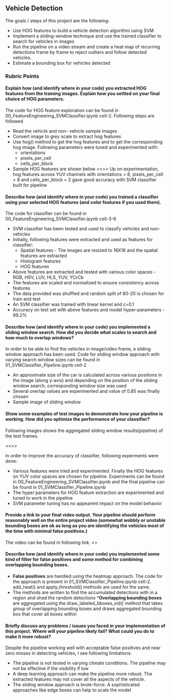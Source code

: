 <h2>Vehicle Detection</h2>

The goals / steps of this project are the following:

* Use HOG features to build a vehicle detection algorithm using SVM
* Implement a sliding-window technique and use the trained classifier to search for vehicles in images
* Run the pipeline on a video stream and create a heat map of recurring detections frame by frame to reject outliers 
  and follow detected vehicles.
* Estimate a bounding box for vehicles detected

<h3>Rubric Points</h3>

<h4>Explain how (and identify where in your code) you extracted HOG features from the training images. 
Explain how you settled on your final choice of HOG parameters.</h4>

The code for HOG feature exploration can be found in 00_FeatureEngineering_SVMClassifier.ipynb cell-2. Following steps are followed

* Read the vehicle and non- vehicle sample images
* Convert image to grey scale to extract hog features
* Use hog() method to get the hog features and to get the corresponding hog image. Following parameters were tuned and experimented with:
  * orientations
  * pixels_per_cell
  * cells_per_block
 * Sample HOG features are shown below
 <<<INSERT IMAGE HERE>>>
Up on experimentation, hog features across YUV channels with orientations = 8, pixels_per_cell = 8 and cells_per_block = 2 gave 
good accuracy with SVM classifier built for pipeline

<h4>Describe how (and identify where in your code) you trained a classifier using your selected HOG features 
(and color features if you used them). </h4>

The code for classifier can be found in 00_FeatureEngineering_SVMClassifier.ipynb cell-3-6
  * SVM classifier has been tested and used to classify vehicles and non-vehicles
  * Initially, following features were extracted and used as features for classifier:
    * Spatial features - The images are resized to 16X16 and the spatial features are extracted
    * Histogram features
    * HOG features
   * Above features are extracted and tested with various color spaces - RGB, HSV, LUV, HLS, YUV, YCrCb
   * The features are scaled and normalized to ensure consistency across features
   * The data provided was shuffled and random split of 80-20 is chosen for train and test
   * An SVM classifier was trained with linear kernel and c=0.1 
   * Accuracy on test set with above features and model hyper-parameters - 99.2%

<h4>Describe how (and identify where in your code) you implemented a sliding window search. How did you decide what scales to search and how much to overlap windows? </h4>

In order to be able to find the vehicles in image/video frame, a sliding window approach has been used. Code for sliding window approach with varying search window sizes can be found in 01_SVMClassifier_Pipeline.ipynb cell-2
* An approximate size of the car is calculated across various positions in the image (along y-axis) and depending on the position of the sliding window search, corresponding window size was used
* Several overlap values are experimented and value of 0.85 was finally chosen
* Sample image of sliding window 

<h4>Show some examples of test images to demonstrate how your pipeline is working. How did you optimize the performance of your classifier?</h4>

Following images shows the aggregated sliding window results(pipeline) of the test frames. 

<<<insert images here>>>

In order to improve the accuracy of classifier, following experments were done:
  * Various features were tried and experimented. Finally the HOG features on YUV color spaces are chosen for pipeline. Experiments can be found in 00_FeatureEngineering_SVMClassifier.ipynb and the final pipeline can be found in 01_SVMClassifier_Pipeline.ipynb
  * The hyper parameters for HOG feature extraction are experimented and tuned to work in the pipeline
  * SVM parameter tuning has no appearent impact on the model behavior

<h4>Provide a link to your final video output. Your pipeline should perform reasonably well on the entire project video (somewhat wobbly or unstable bounding boxes are ok as long as you are identifying the vehicles most of the time with minimal false positives.)</h4>

The video can be found in following link. <<INSERT LINK HERE>>

<h4>Describe how (and identify where in your code) you implemented some kind of filter for false positives and some method for combining overlapping bounding boxes.</h4>

* <b>False positives</b> are handled using the heatmap approach. The code for the approach is present in 01_SVMClassifier_Pipeline.ipynb cell-2. add_heat() and apply_threshold() methods are used for the same.
* The methods are written to find the accumulated detections with in a region and shed the random detections 
*<b>Overlapping bounding boxes</b> are aggregated using the draw_labeled_bboxes_vid() method that takes group of overlapping bounding boxes and draws aggregated bounding box that cover all boxes within

<h4>Briefly discuss any problems / issues you faced in your implementation of this project. Where will your pipeline likely fail? What could you do to make it more robust?</h4>

Despite the pipeline working well with acceptable false positives and near zero misses in detecting vehicles, I see following limitations:
  * The pipeline is not tested in varying climate conditions. The pipeline may not be effective if the visibility if low
  * A deep learning approach can make the pipeline more robust. The extracted features may not cover all the aspects of the vehicle. 
  * The sliding window approach is brute-force. A sophisticated approaches like edge boxes can help to scale the model
